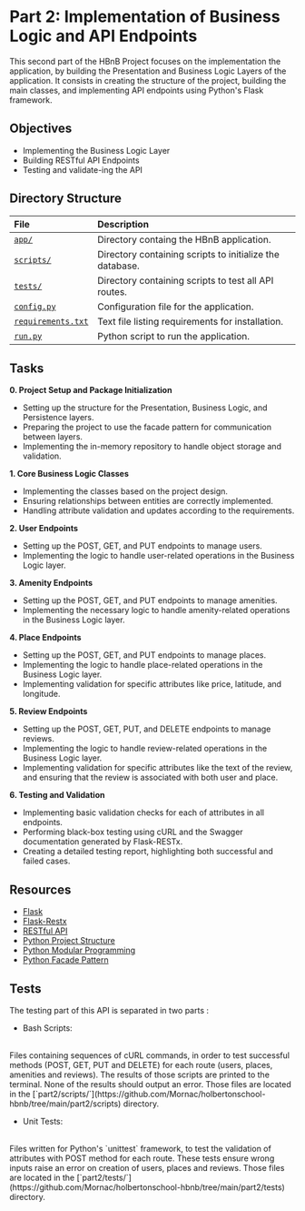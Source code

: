 # Part 2: Implementation of Business Logic and API Endpoints

This second part of the HBnB Project focuses on the implementation the application, by building the Presentation and Business Logic Layers of the application. It consists in creating the structure of the project, building the main classes, and implementing API endpoints using Python's Flask framework.

## Objectives

* Implementing the Business Logic Layer
* Building RESTful API Endpoints
* Testing and validate-ing the API

## Directory Structure

| File | Description |
| :---- | :--------- |
| [`app/`](https://github.com/gwendalminguy/holbertonschool-hbnb/tree/main/part2/app/) | Directory containg the HBnB application. |
| [`scripts/`](https://github.com/gwendalminguy/holbertonschool-hbnb/tree/main/part2/scripts/) | Directory containing scripts to initialize the database. |
| [`tests/`](https://github.com/gwendalminguy/holbertonschool-hbnb/tree/main/part2/tests/) | Directory containing scripts to test all API routes. |
| [`config.py`](https://github.com/gwendalminguy/holbertonschool-hbnb/tree/main/part2/config.py) | Configuration file for the application. |
| [`requirements.txt`](https://github.com/gwendalminguy/holbertonschool-hbnb/tree/main/part2/requirements.txt) | Text file listing requirements for installation. |
| [`run.py`](https://github.com/gwendalminguy/holbertonschool-hbnb/tree/main/part2/run.py) | Python script to run the application. |

## Tasks

**0. Project Setup and Package Initialization**
- Setting up the structure for the Presentation, Business Logic, and Persistence layers.
- Preparing the project to use the facade pattern for communication between layers.
- Implementing the in-memory repository to handle object storage and validation.

**1. Core Business Logic Classes**
- Implementing the classes based on the project design.
- Ensuring relationships between entities are correctly implemented.
- Handling attribute validation and updates according to the requirements.

**2. User Endpoints**
- Setting up the POST, GET, and PUT endpoints to manage users.
- Implementing the logic to handle user-related operations in the Business Logic layer.

**3. Amenity Endpoints**
- Setting up the POST, GET, and PUT endpoints to manage amenities.
- Implementing the necessary logic to handle amenity-related operations in the Business Logic layer.

**4. Place Endpoints**
- Setting up the POST, GET, and PUT endpoints to manage places.
- Implementing the logic to handle place-related operations in the Business Logic layer.
- Implementing validation for specific attributes like price, latitude, and longitude.

**5. Review Endpoints**
- Setting up the POST, GET, PUT, and DELETE endpoints to manage reviews.
- Implementing the logic to handle review-related operations in the Business Logic layer.
- Implementing validation for specific attributes like the text of the review, and ensuring that the review is associated with both user and place.

**6. Testing and Validation**
- Implementing basic validation checks for each of attributes in all endpoints.
- Performing black-box testing using cURL and the Swagger documentation generated by Flask-RESTx.
- Creating a detailed testing report, highlighting both successful and failed cases.

## Resources

* [Flask](https://flask.palletsprojects.com/en/stable/)
* [Flask-Restx](https://flask-restx.readthedocs.io/en/latest/)
* [RESTful API](https://restfulapi.net/)
* [Python Project Structure](https://docs.python-guide.org/writing/structure/)
* [Python Modular Programming](https://realpython.com/python-modules-packages/)
* [Python Facade Pattern](https://refactoring.guru/design-patterns/facade/python/example)

## Tests

The testing part of this API is separated in two parts :

- Bash Scripts:
<br>
Files containing sequences of cURL commands, in order to test successful methods (POST, GET, PUT and DELETE) for each route (users, places, amenities and reviews). The results of those scripts are printed to the terminal. None of the results should output an error.  Those files are located in the [`part2/scripts/`](https://github.com/Mornac/holbertonschool-hbnb/tree/main/part2/scripts) directory.

- Unit Tests:
<br>
Files written for Python's `unittest` framework, to test the validation of attributes with POST method for each route. These tests ensure wrong inputs raise an error on creation of users, places and reviews. Those files are located in the [`part2/tests/`](https://github.com/Mornac/holbertonschool-hbnb/tree/main/part2/tests) directory.
